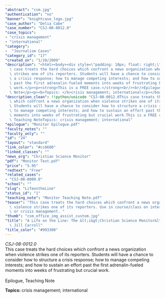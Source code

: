 ```yaml
---
"abstract": "csm.jpg"
"authentication": "no"
"banner": "knightcase_logo.jpg"
"case_author": "Delia Cabe"
"case_number": "CSJ-08-0012.0"
"case_topics":
- "crisis management"
- "international"
"category": 
-  "Journalism Cases"
"category_id": "17"
"created_on": "1/20/2009"
"description": "<html><body><div style=\"padding: 10px; float: right;\"></div><p><i>CSJ-08-0012.0</i><br/>This\
  \ case treats the hard choices which confront a news organization when violence\
  \ strikes one of its reporters. Students will have a chance to consider how to structure\
  \ a crisis response; how to manage competing interests; and how to sustain an effort\
  \ past the first adrenalin-fueled moments into weeks of frustrating but crucial\
  \ work.</p><p><strong>This is a FREE case.</strong><br/><br/>Epilogue, Teaching\
  \ Note</p><p><b>Topics: </b>crisis management; international</p></body></html>"
"description_clean": !!python/unicode "CSJ-08-0012.0This case treats the hard choices\
  \ which confront a news organization when violence strikes one of its reporters.\
  \ Students will have a chance to consider how to structure a crisis response; how\
  \ to manage competing interests; and how to sustain an effort past the first adrenalin-fueled\
  \ moments into weeks of frustrating but crucial work.This is a FREE case.Epilogue,\
  \ Teaching NoteTopics: crisis management; international"
"epilogue": "Monitor Epilogue.pdf"
"faculty_notes": ""
"faculty_only": ""
"id": "24"
"layout": "standard"
"link_color": "#cc6600"
"linked_classes": ""
"news_org": "Christian Science Monitor"
"pdf": "Monitor Text.pdf"
"price": "5.95"
"redtext": "Free"
"related_cases":
- "CSJ-08-0009.0"
"school": ""
"slug": "LifeontheLine"
"status_id": "1"
"teaching_note": "Monitor Teaching Note.pdf"
"teaser": "This case treats the hard choices which confront a news organization when\
  \ violence strikes one of its reporters. Use in course/class on international reporting\
  \ or crisis management. "
"thumb": "csm_office_img_assist_custom.jpg"
"title": "A Life on the Line: The &lt;i&gt;Christian Science Monitor&lt;/i&gt; and\
  \ Jill Carroll"
"title_color": "#993300"
---
```

<html><body><div style="padding: 10px; float: right;"></div><p><i>CSJ-08-0012.0</i><br/>This case treats the hard choices which confront a news organization when violence strikes one of its reporters. Students will have a chance to consider how to structure a crisis response; how to manage competing interests; and how to sustain an effort past the first adrenalin-fueled moments into weeks of frustrating but crucial work.<br/><br/>Epilogue, Teaching Note</p><p><b>Topics: </b>crisis management; international</p></body></html>
